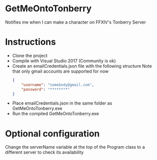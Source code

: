 # GetMeOntoTonberry
Notifies me when I can make a character on FFXIV's Tonberry Server

# Instructions
* Clone the project
* Compile with Visual Studio 2017 (Community is ok)
* Create an emailCredentials.json file with the following structure
  Note that only gmail accounts are supported for now
  ```json
  {
	  "username": "somebody@gmail.com",
	  "password": "********"
  }
  ```
* Place emailCredentials.json in the same folder as GetMeOntoTonberry.exe
* Run the compiled GetMeOntoTonberry.exe

# Optional configuration
Change the serverName variable at the top of the Program class to a different server to check its availability
